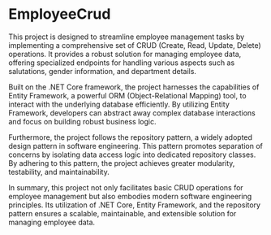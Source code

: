 # EmployeeCrud

This project is designed to streamline employee management tasks by implementing a comprehensive set of CRUD (Create, Read, Update, Delete) operations. It provides a robust solution for managing employee data, offering specialized endpoints for handling various aspects such as salutations, gender information, and department details.

Built on the .NET Core framework, the project harnesses the capabilities of Entity Framework, a powerful ORM (Object-Relational Mapping) tool, to interact with the underlying database efficiently. By utilizing Entity Framework, developers can abstract away complex database interactions and focus on building robust business logic.

Furthermore, the project follows the repository pattern, a widely adopted design pattern in software engineering. This pattern promotes separation of concerns by isolating data access logic into dedicated repository classes. By adhering to this pattern, the project achieves greater modularity, testability, and maintainability.

In summary, this project not only facilitates basic CRUD operations for employee management but also embodies modern software engineering principles. Its utilization of .NET Core, Entity Framework, and the repository pattern ensures a scalable, maintainable, and extensible solution for managing employee data.
